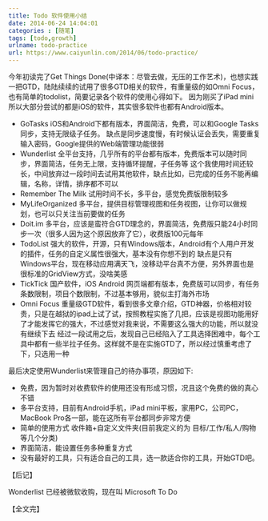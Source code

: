 ```yaml
---
title: Todo 软件使用小结  
date: 2014-06-24 14:04:01  
categories : [随笔]    
tags: [todo,growth]  
urlname: todo-practice  
url: https://www.caiyunlin.com/2014/06/todo-practice/  
---
```


今年初读完了Get Things Done(中译本：尽管去做，无压的工作艺术)，也想实践一把GTD，陆陆续续的试用了很多GTD相关的软件，有重量级的如Omni Focus，也有简单的todolist，简要记录各个软件的使用心得如下。
因为刚买了iPad mini 所以大部分尝试的都是iOS的软件，其实很多软件也都有Android版本。

* GoTasks
iOS和Android下都有版本，界面简洁，免费，可以和Google Tasks同步，支持无限级子任务。
缺点是同步速度慢，有时候认证会丢失，需要重复输入密码，Google提供的Web端管理功能很弱
* Wunderlist
全平台支持，几乎所有的平台都有版本，免费版本可以随时同步，界面简洁，任务无上限，支持循环提醒，子任务等
这个我使用时间还较长，中间放弃过一段时间去试用其他软件，缺点比如，已完成的任务不能再编辑，名称，详情，排序都不可以
* Remember The Milk
试用时间不长，多平台，感觉免费版限制较多
* MyLifeOrganized
多平台，提供目标管理视图和任务视图，让你可以做规划，也可以只关注当前要做的任务
* Doit.im
多平台，应该是蛮符合GTD理念的，界面简洁，免费版只能24小时同步一次（很多人因为这个原因放弃了它），收费版100元每年
* TodoList
强大的软件，开源，只有Windows版本，Android有个人用户开发的插件，任务的自定义属性很强大，基本没有你想不到的
缺点是只有Windows平台，现在移动应用满天飞，没移动平台真不方便，另外界面也是很标准的GridView方式，没啥美感
* TickTick
国产软件，iOS Android 网页端都有版本，免费版可以同步，有任务条数限制，项目个数限制，不过基本够用，貌似主打海外市场
* Omni Focus
重量级GTD软件，看到很多文章介绍，GTD神器，价格相对较贵，只是在越狱的ipad上试了试，按照教程实施了几把，应该是视图功能用好了才能发挥它的强大，不过感觉对我来说，不需要这么强大的功能，所以就没有继续下去
经过一段试用之后，发现自己已经陷入了工具选择困难中，每个工具中都有一些半拉子任务。这样就不是在实施GTD了，所以经过慎重考虑了下，只选用一种

最后决定使用Wunderlist来管理自己的待办事项，原因如下:

- 免费，因为暂时对收费软件的使用还没有形成习惯，况且这个免费的做的真心不错
- 多平台支持，目前有Android手机，iPad mini平板，家用PC，公司PC，MacBook Pro各一部，能在这所有平台都同步非常方便
- 简单的使用方式 收件箱+自定义文件夹(目前我定义的为 目标/工作/私人/购物 等几个分类)
- 界面简洁，能设置任务多种重复方式
- 没有最好的工具，只有适合自己的工具，选一款适合你的工具，开始GTD吧。

【后记】

Wonderlist 已经被微软收购，现在叫 Microsoft To Do

【全文完】